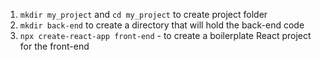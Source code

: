 1. `mkdir my_project` and `cd my_project` to create project folder
1. `mkdir back-end` to create a directory that will hold the back-end code
1. `npx create-react-app front-end` - to create a boilerplate React project for the front-end
